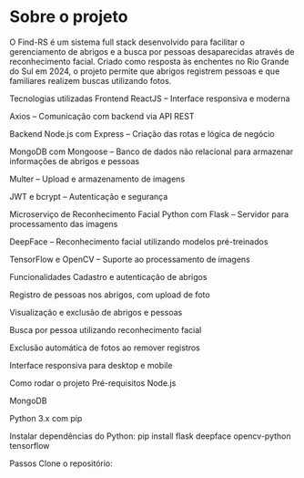 <h1>Sobre o projeto</h1>
O Find-RS é um sistema full stack desenvolvido para facilitar o gerenciamento de abrigos e a busca por pessoas desaparecidas através de reconhecimento facial. Criado como resposta às enchentes no Rio Grande do Sul em 2024, o projeto permite que abrigos registrem pessoas e que familiares realizem buscas utilizando fotos.

Tecnologias utilizadas
Frontend
ReactJS – Interface responsiva e moderna

Axios – Comunicação com backend via API REST

Backend
Node.js com Express – Criação das rotas e lógica de negócio

MongoDB com Mongoose – Banco de dados não relacional para armazenar informações de abrigos e pessoas

Multer – Upload e armazenamento de imagens

JWT e bcrypt – Autenticação e segurança

Microserviço de Reconhecimento Facial
Python com Flask – Servidor para processamento das imagens

DeepFace – Reconhecimento facial utilizando modelos pré-treinados

TensorFlow e OpenCV – Suporte ao processamento de imagens

Funcionalidades
Cadastro e autenticação de abrigos

Registro de pessoas nos abrigos, com upload de foto

Visualização e exclusão de abrigos e pessoas

Busca por pessoa utilizando reconhecimento facial

Exclusão automática de fotos ao remover registros

Interface responsiva para desktop e mobile

Como rodar o projeto
Pré-requisitos
Node.js

MongoDB

Python 3.x com pip

Instalar dependências do Python:
pip install flask deepface opencv-python tensorflow

Passos
Clone o repositório:
